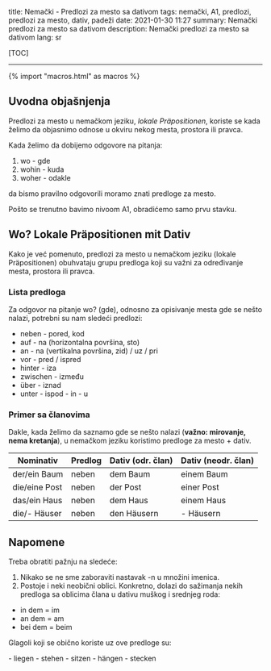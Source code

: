 title: Nemački - Predlozi za mesto sa dativom
tags: nemački, A1, predlozi, predlozi za mesto, dativ, padeži
date: 2021-01-30 11:27
summary: Nemački predlozi za mesto sa dativom
description: Nemački predlozi za mesto sa dativom
lang: sr


[TOC]

-----

{% import "macros.html" as macros %}


## Uvodna objašnjenja 

Predlozi za mesto u nemačkom jeziku, _lokale Präpositionen_, koriste se kada želimo da objasnimo odnose u okviru nekog mesta, prostora ili pravca. 

Kada želimo da dobijemo odgovore na pitanja: 

1. wo - gde 
2. wohin - kuda 
3. woher - odakle 

da bismo pravilno odgovorili moramo znati predloge za mesto. 

Pošto se trenutno bavimo nivoom A1, obradićemo samo prvu stavku. 


## Wo? Lokale Präpositionen mit Dativ 

Kako je već pomenuto, predlozi za mesto u nemačkom jeziku (lokale Präpositionen) obuhvataju grupu predloga koji su važni za određivanje mesta, prostora ili pravca. 

### Lista predloga 

Za odgovor na pitanje wo? (gde), odnosno za opisivanje mesta gde se nešto nalazi, potrebni su nam sledeći predlozi: 

- neben - pored, kod 
- auf - na (horizontalna površina, sto) 
- an - na (vertikalna površina, zid) / uz / pri 
- vor - pred / ispred 
- hinter - iza 
- zwischen - između 
- über - iznad 
- unter - ispod 
- in - u 

### Primer sa članovima 

Dakle, kada želimo da saznamo gde se nešto nalazi (**važno: mirovanje, nema kretanja**), u nemačkom jeziku koristimo predloge za mesto + dativ. 

| Nominativ | Predlog | Dativ (odr. član) | Dativ (neodr. član) |
| --- | --- | --- | --- |
| der/ein Baum | neben | dem Baum | einem Baum |
| die/eine Post | neben | der Post | einer Post |
| das/ein Haus | neben | dem Haus | einem Haus |
| die/- Häuser | neben | den Häusern | - Häusern |


## Napomene 

Treba obratiti pažnju na sledeće: 

1. Nikako se ne sme zaboraviti nastavak -n u množini imenica. 
2. Postoje i neki neobični oblici. Konkretno, dolazi do sažimanja nekih predloga sa oblicima člana u dativu muškog i srednjeg roda: 
  - in dem = im 
  - an dem = am 
  - bei dem = beim 

Glagoli koji se obično koriste uz ove predloge su: 

- liegen 
- stehen 
- sitzen 
- hängen 
- stecken